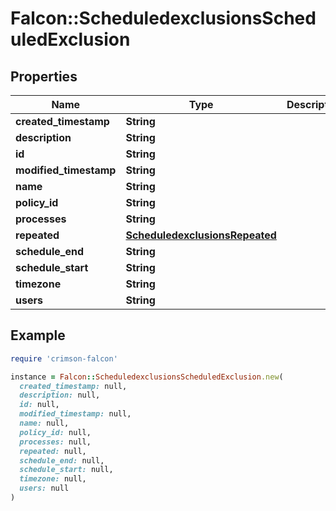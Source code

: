 # Falcon::ScheduledexclusionsScheduledExclusion

## Properties

| Name | Type | Description | Notes |
| ---- | ---- | ----------- | ----- |
| **created_timestamp** | **String** |  | [optional] |
| **description** | **String** |  | [optional] |
| **id** | **String** |  |  |
| **modified_timestamp** | **String** |  | [optional] |
| **name** | **String** |  |  |
| **policy_id** | **String** |  | [optional] |
| **processes** | **String** |  | [optional] |
| **repeated** | [**ScheduledexclusionsRepeated**](ScheduledexclusionsRepeated.md) |  | [optional] |
| **schedule_end** | **String** |  | [optional] |
| **schedule_start** | **String** |  | [optional] |
| **timezone** | **String** |  |  |
| **users** | **String** |  | [optional] |

## Example

```ruby
require 'crimson-falcon'

instance = Falcon::ScheduledexclusionsScheduledExclusion.new(
  created_timestamp: null,
  description: null,
  id: null,
  modified_timestamp: null,
  name: null,
  policy_id: null,
  processes: null,
  repeated: null,
  schedule_end: null,
  schedule_start: null,
  timezone: null,
  users: null
)
```

